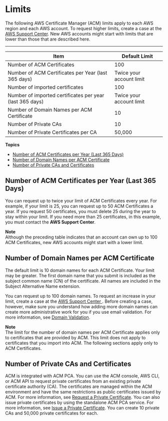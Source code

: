 # Limits<a name="acm-limits"></a>

The following AWS Certificate Manager \(ACM\) limits apply to each AWS region and each AWS account\. To request higher limits, create a case at the [AWS Support Center](https://console.aws.amazon.com/support/home#/case/create?issueType=service-limit-increase&limitType=service-code-acm)\. New AWS accounts might start with limits that are lower than those that are described here\. 


****  

| Item | Default Limit | 
| --- | --- | 
| Number of ACM Certificates | 100 | 
| Number of ACM Certificates per Year \(last 365 days\) | Twice your account limit | 
| Number of imported certificates | 100 | 
| Number of imported certificates per year \(last 365 days\) | Twice your account limit | 
| Number of Domain Names per ACM Certificate | 10 | 
| Number of Private CAs | 10 | 
| Number of Private Certificates per CA | 50,000 | 

**Topics**
+ [Number of ACM Certificates per Year \(Last 365 Days\)](#limit-certs-yearly)
+ [Number of Domain Names per ACM Certificate](#limit-domain-names)
+ [Number of Private CAs and Certificates](#limit-private-ca)

## Number of ACM Certificates per Year \(Last 365 Days\)<a name="limit-certs-yearly"></a>

 You can request up to twice your limit of ACM Certificates every year\. For example, if your limit is 25, you can request up to 50 ACM Certificates a year\. If you request 50 certificates, you must delete 25 during the year to stay within your limit\. If you need more than 25 certificates, in this example, you must contact the **AWS Support Center**\. 

**Note**  
Although the preceding table indicates that an account can own up to 100 ACM Certificates, new AWS accounts might start with a lower limit\.

## Number of Domain Names per ACM Certificate<a name="limit-domain-names"></a>

The default limit is 10 domain names for each ACM Certificate\. Your limit may be greater\. The first domain name that you submit is included as the subject common name \(CN\) of the certificate\. All names are included in the Subject Alternative Name extension\. 

You can request up to 100 domain names\. To request an increase in your limit, create a case at the [ AWS Support Center ](https://console.aws.amazon.com/support/home#/case/create?issueType=service-limit-increase&limitType=service-code-acm)\. Before creating a case, however, make sure you understand how adding more domain names can create more administrative work for you if you use email validation\. For more information, see [Domain Validation](acm-bestpractices.md#best-practices-validating)\. 

**Note**  
 The limit for the number of domain names per ACM Certificate applies only to certificates that are provided by ACM\. This limit does not apply to certificates that you import into ACM\. The following sections apply only to ACM Certificates\. 

## Number of Private CAs and Certificates<a name="limit-private-ca"></a>

ACM is integrated with ACM PCA\. You can use the ACM console, AWS CLI, or ACM API to request private certificates from an existing private certificate authority \(CA\)\. The certificates are managed within the ACM environment and have the same restrictions as public certificates issued by ACM\. For more information, see [Request a Private Certificate](gs-acm-request-private.md)\. You can also issue private certificates by using the standalone ACM PCA service\. For more information, see [Issue a Private Certificate](http://docs.aws.amazon.com/acm-pca/latest/userguide/PcaIssueCert.html)\. You can create 10 private CAs and 50,000 private certificates for each\. 